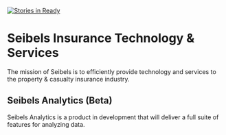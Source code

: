 [![Stories in Ready](https://badge.waffle.io/seibelsbi/sbi.png?label=ready&title=Ready)](https://waffle.io/seibelsbi/sbi)
# Seibels Insurance Technology & Services
The mission of Seibels is to efficiently provide technology and services to the property &amp; casualty insurance industry.

## Seibels Analytics (Beta)
Seibels Analytics is a product in development that will deliver a full suite of features for analyzing data.
